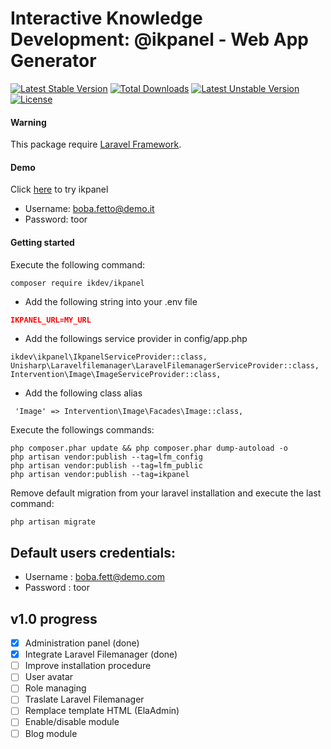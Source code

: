 # Interactive Knowledge Development: @ikpanel - Web App Generator

[![Latest Stable Version](https://poser.pugx.org/ikdev/ikpanel/v/stable)](https://packagist.org/packages/ikdev/ikpanel)
[![Total Downloads](https://poser.pugx.org/ikdev/ikpanel/downloads)](https://packagist.org/packages/ikdev/ikpanel)
[![Latest Unstable Version](https://poser.pugx.org/ikdev/ikpanel/v/unstable)](https://packagist.org/packages/ikdev/ikpanel)
[![License](https://poser.pugx.org/ikdev/ikpanel/license)](https://packagist.org/packages/ikdev/ikpanel)

#### Warning
This package require [Laravel Framework](https://github.com/laravel/laravel).

#### Demo
Click [here](https://demo.ikpanel.eu/) to try ikpanel
* Username: boba.fetto@demo.it
* Password: toor

#### Getting started
Execute the following command:
``` 
composer require ikdev/ikpanel
```

* Add the following string into your .env file

``` json
IKPANEL_URL=MY_URL
```

* Add the followings service provider in config/app.php 
```
ikdev\ikpanel\IkpanelServiceProvider::class,
Unisharp\Laravelfilemanager\LaravelFilemanagerServiceProvider::class,
Intervention\Image\ImageServiceProvider::class,
```

* Add the following class alias
```
 'Image' => Intervention\Image\Facades\Image::class,
```

Execute the followings commands:
```
php composer.phar update && php composer.phar dump-autoload -o
php artisan vendor:publish --tag=lfm_config
php artisan vendor:publish --tag=lfm_public
php artisan vendor:publish --tag=ikpanel
```

Remove default migration from your laravel installation and execute the last command:
```
php artisan migrate
```


## Default users credentials:
* Username : boba.fett@demo.com
* Password : toor

## v1.0 progress

- [x] Administration panel (done)
- [x] Integrate Laravel Filemanager (done)
- [ ] Improve installation procedure
- [ ] User avatar
- [ ] Role managing
- [ ] Traslate Laravel Filemanager
- [ ] Remplace template HTML (ElaAdmin)
- [ ] Enable/disable module
- [ ] Blog module